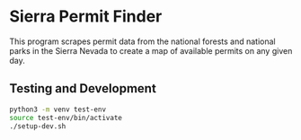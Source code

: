# Sierra Permit Finder

This program scrapes permit data from the national forests and national parks
in the Sierra Nevada to create a map of available permits on any given day.


## Testing and Development

```bash
python3 -m venv test-env
source test-env/bin/activate
./setup-dev.sh
```
